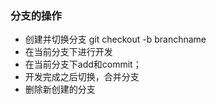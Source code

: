 ### 分支的操作
- 创建并切换分支 git checkout -b branchname
- 在当前分支下进行开发
- 在当前分支下add和commit；
- 开发完成之后切换，合并分支
- 删除新创建的分支
